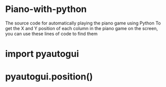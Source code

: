 # Piano-with-python
The source code for automatically playing the piano game using Python
To get the X and Y position of each column in the piano game on the screen, you can use these lines of code to find them
# import pyautogui
 # pyautogui.position()
